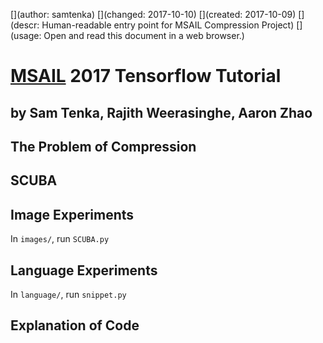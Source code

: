 [](author: samtenka)
[](changed: 2017-10-10)
[](created: 2017-10-09)
[](descr: Human-readable entry point for MSAIL Compression Project)
[](usage: Open and read this document in a web browser.)

# [MSAIL](http://msail.github.io) 2017 Tensorflow Tutorial
## by Sam Tenka, Rajith Weerasinghe, Aaron Zhao 

## The Problem of Compression
## SCUBA

## Image Experiments
In `images/`, run `SCUBA.py`

## Language Experiments
In `language/`, run `snippet.py`

## Explanation of Code
